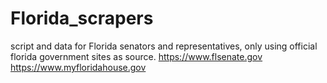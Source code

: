 # Florida_scrapers
script and data for Florida senators and representatives, only using official florida government sites as source.
https://www.flsenate.gov
https://www.myfloridahouse.gov
